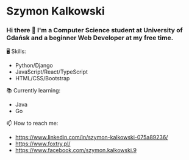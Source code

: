 # Szymon Kalkowski

### Hi there 👋 I'm a Computer Science student at University of Gdańsk and a beginner Web Developer at my free time. 

🖥️ Skills: 
- Python/Django
- JavaScript/React/TypeScript
- HTML/CSS/Bootstrap

📚 Currently learning:
- Java
- Go

📫 How to reach me:
- https://www.linkedin.com/in/szymon-kalkowski-075a89236/
- https://www.foxtry.pl/
- https://www.facebook.com/szymon.kalkowski.9
